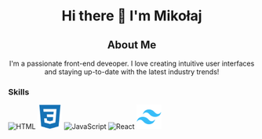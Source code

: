 <h1 align="center">Hi there 👋 I'm Mikołaj</h1>

<h2 align="center">About Me</h2>
<p align="center">I'm a passionate front-end deveoper. I love creating intuitive user interfaces and staying up-to-date with the latest industry trends!</p>

<h3>Skills</h3>
<p><img src="https://www.w3.org/html/logo/downloads/HTML5_Logo_256.png" alt="HTML" width="50" height="50"/>
<img src="https://raw.githubusercontent.com/devicons/devicon/1119b9f84c0290e0f0b38982099a2bd027a48bf1/icons/css3/css3-plain.svg" alt="CSS" width="50" height="50"/>
<img src="https://upload.wikimedia.org/wikipedia/commons/thumb/9/99/Unofficial_JavaScript_logo_2.svg/1024px-Unofficial_JavaScript_logo_2.svg.png" alt="JavaScript" width="50" height="50"/>
<img src="https://upload.wikimedia.org/wikipedia/commons/thumb/a/a7/React-icon.svg/1280px-React-icon.svg.png" alt="React" width="50" height="50"/>
<img src="https://raw.githubusercontent.com/devicons/devicon/1119b9f84c0290e0f0b38982099a2bd027a48bf1/icons/tailwindcss/tailwindcss-plain.svg" alt="Tailwind CSS" width="50" height="50"/></p>

